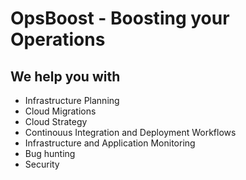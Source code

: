 # OpsBoost - Boosting your Operations
## We help you with
- Infrastructure Planning
- Cloud Migrations
- Cloud Strategy
- Continouus Integration and Deployment Workflows
- Infrastructure and Application Monitoring
- Bug hunting
- Security
